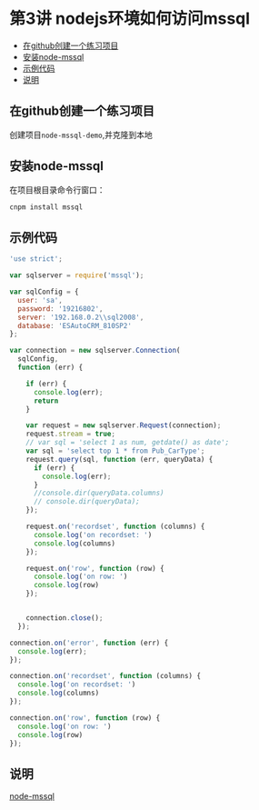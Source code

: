 # 第3讲 nodejs环境如何访问mssql

<!-- MarkdownTOC -->

- [在github创建一个练习项目](#在github创建一个练习项目)
- [安装node-mssql](#安装node-mssql)
- [示例代码](#示例代码)
- [说明](#说明)

<!-- /MarkdownTOC -->


## 在github创建一个练习项目

创建项目`node-mssql-demo`,并克隆到本地



## 安装node-mssql

在项目根目录命令行窗口：

```bash
cnpm install mssql 
```
## 示例代码 

```js
'use strict';

var sqlserver = require('mssql');

var sqlConfig = {
  user: 'sa',
  password: '19216802',
  server: '192.168.0.2\\sql2008',
  database: 'ESAutoCRM_810SP2'
};

var connection = new sqlserver.Connection(
  sqlConfig,
  function (err) {

    if (err) {
      console.log(err);
      return
    }

    var request = new sqlserver.Request(connection);
    request.stream = true; 
    // var sql = 'select 1 as num, getdate() as date';
    var sql = 'select top 1 * from Pub_CarType';
    request.query(sql, function (err, queryData) {
      if (err) {
        console.log(err);
      }
      //console.dir(queryData.columns)
      // console.dir(queryData);
    });

    request.on('recordset', function (columns) {
      console.log('on recordset: ')
      console.log(columns)
    });

    request.on('row', function (row) {
      console.log('on row: ')
      console.log(row)
    });


    connection.close();
  });

connection.on('error', function (err) {
  console.log(err);
});

connection.on('recordset', function (columns) {
  console.log('on recordset: ')
  console.log(columns)
});

connection.on('row', function (row) {
  console.log('on row: ')
  console.log(row)
});
```

## 说明

[node-mssql](https://github.com/patriksimek/node-mssql)



